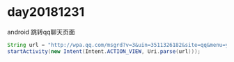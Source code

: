 # day20181231

android 跳转qq聊天页面

```java
String url = "http://wpa.qq.com/msgrd?v=3&uin=3511326182&site=qq&menu=yes";
startActivity(new Intent(Intent.ACTION_VIEW, Uri.parse(url)));
```

